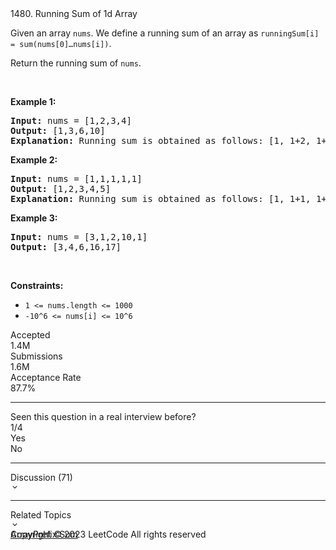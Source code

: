 <div class="flex h-full w-full overflow-y-auto"><div class="flex h-full w-full overflow-y-auto bg-layer-1 dark:bg-dark-layer-1"><div class="flex h-full w-full flex-1 flex-col"><div class="w-full px-5 pt-4"><div class="w-full"><div class="flex space-x-4"><div class="flex-1"><div class="flex items-center"><div class="h-full"><span class="mr-2 text-lg font-medium text-label-1 dark:text-dark-label-1">1480. Running Sum of 1d Array</span><div id="headlessui-popover-button-:r5p:" aria-expanded="false" data-headlessui-state=""><div><div class="flex h-full cursor-pointer items-center rounded p-[3px] text-lg transition-colors hover:bg-fill-3 dark:hover:bg-dark-fill-3 text-gray-6 dark:text-dark-gray-6"></div></div></div></div><div class="px-5 pt-4"><div class="_1l1MA" data-track-load="qd_description_content"><p>Given an array <code>nums</code>. We define a running sum of an array as&nbsp;<code>runningSum[i] = sum(nums[0]…nums[i])</code>.</p>
<p>Return the running sum of <code>nums</code>.</p>
<p>&nbsp;</p>
<p><strong class="example">Example 1:</strong></p>

<pre><strong>Input:</strong> nums = [1,2,3,4]
<strong>Output:</strong> [1,3,6,10]
<strong>Explanation:</strong> Running sum is obtained as follows: [1, 1+2, 1+2+3, 1+2+3+4].</pre>

<p><strong class="example">Example 2:</strong></p>

<pre><strong>Input:</strong> nums = [1,1,1,1,1]
<strong>Output:</strong> [1,2,3,4,5]
<strong>Explanation:</strong> Running sum is obtained as follows: [1, 1+1, 1+1+1, 1+1+1+1, 1+1+1+1+1].</pre>

<p><strong class="example">Example 3:</strong></p>

<pre><strong>Input:</strong> nums = [3,1,2,10,1]
<strong>Output:</strong> [3,4,6,16,17]
</pre>

<p>&nbsp;</p>
<p><strong>Constraints:</strong></p>

<ul>
	<li><code>1 &lt;= nums.length &lt;= 1000</code></li>
	<li><code>-10^6&nbsp;&lt;= nums[i] &lt;=&nbsp;10^6</code></li>
</ul></div></div><div class="px-5 py-3 pt-[38px]"><div class="flex h-full flex-wrap items-center"><div class="mr-4 flex items-center space-x-2.5"><div class="text-label-2 dark:text-dark-label-2 text-xs">Accepted</div><div class="text-label-1 dark:text-dark-label-1 text-sm font-medium">1.4M</div></div><div class="bg-divider-2 dark:bg-dark-divider-2 h-full w-px border-divider-1 dark:border-dark-divider-1 mr-4 max-h-[14px]"></div><div class="mr-4 flex items-center space-x-2.5"><div class="text-label-2 dark:text-dark-label-2 text-xs">Submissions</div><div class="text-label-1 dark:text-dark-label-1 text-sm font-medium">1.6M</div></div><div class="bg-divider-2 dark:bg-dark-divider-2 h-full w-px border-divider-1 dark:border-dark-divider-1 mr-4 max-h-[14px]"></div><div class="mr-4 flex items-center space-x-2.5"><div class="text-label-2 dark:text-dark-label-2 text-xs">Acceptance Rate</div><div class="text-label-1 dark:text-dark-label-1 text-sm font-medium"><span class="text-md font-medium">87.7%</span></div></div></div></div><hr class="border-divider-3 dark:border-dark-divider-3 mx-5"><div class="px-5 py-3"><div><div class="mb-2 flex items-center space-x-4"><div class="text-label-2 dark:text-dark-label-2 text-md">Seen this question in a real interview before?</div><div class="text-label-3 dark:text-dark-label-3 text-md font-medium">1/4</div></div><div class="flex"><div class="py-1 px-2 cursor-pointer text-xs mr-3 rounded-[12px] text-label-2 dark:text-dark-label-2 bg-fill-3 dark:bg-dark-fill-3 hover:bg-fill-2 dark:hover:bg-dark-fill-2" data-has-seen="true">Yes</div><div class="py-1 px-2 cursor-pointer text-xs mr-3 rounded-[12px] text-label-2 dark:text-dark-label-2 bg-fill-3 dark:bg-dark-fill-3 hover:bg-fill-2 dark:hover:bg-dark-fill-2">No</div></div></div></div><hr class="border-divider-3 dark:border-dark-divider-3 mx-5"><div class="px-5 py-3"><div class="flex flex-col"><div class="group flex cursor-pointer items-center transition-colors text-label-2 dark:text-dark-label-2 hover:text-label-1 dark:hover:text-dark-label-1"><div class="flex-1 text-sm leading-[22px]">Discussion (71)</div><div class="text-[24px] transition-colors text-gray-4 dark:text-dark-gray-4 group-hover:text-gray-5 dark:group-hover:text-dark-gray-5"><svg xmlns="http://www.w3.org/2000/svg" viewBox="0 0 24 24" width="1em" height="1em" fill="currentColor"><path fill-rule="evenodd" d="M16.293 9.293a1 1 0 111.414 1.414l-5 5a1 1 0 01-1.414 0l-5-5a1 1 0 011.414-1.414L12 13.586l4.293-4.293z" clip-rule="evenodd"></path></svg></div></div><div class="overflow-hidden transition-all duration-500" style="height: 0px;"><div class="w-full overflow-y-auto bg-layer-1 dark:bg-dark-layer-1"></div></div></div></div><hr class="border-divider-3 dark:border-dark-divider-3 mx-5"><div class="px-5 py-3"><div class="flex flex-col"><div class="group flex cursor-pointer items-center transition-colors text-label-2 dark:text-dark-label-2 hover:text-label-1 dark:hover:text-dark-label-1"><div class="flex-1 text-sm leading-[22px]">Related Topics</div><div class="text-[24px] transition-colors text-gray-4 dark:text-dark-gray-4 group-hover:text-gray-5 dark:group-hover:text-dark-gray-5"><svg xmlns="http://www.w3.org/2000/svg" viewBox="0 0 24 24" width="1em" height="1em" fill="currentColor"><path fill-rule="evenodd" d="M16.293 9.293a1 1 0 111.414 1.414l-5 5a1 1 0 01-1.414 0l-5-5a1 1 0 011.414-1.414L12 13.586l4.293-4.293z" clip-rule="evenodd"></path></svg></div></div><div class="overflow-hidden transition-all duration-500" style="height: 0px;"><div class="mt-2 flex flex-wrap gap-y-3"><a class="mr-4 rounded-xl py-1 px-2 text-xs transition-colors text-label-2 dark:text-dark-label-2 hover:text-label-2 dark:hover:text-dark-label-2 bg-fill-3 dark:bg-dark-fill-3 hover:bg-fill-2 dark:hover:bg-dark-fill-2" href="/tag/array/">Array</a><a class="mr-4 rounded-xl py-1 px-2 text-xs transition-colors text-label-2 dark:text-dark-label-2 hover:text-label-2 dark:hover:text-dark-label-2 bg-fill-3 dark:bg-dark-fill-3 hover:bg-fill-2 dark:hover:bg-dark-fill-2" href="/tag/prefix-sum/">Prefix Sum</a></div></div></div></div><div class="mt-auto px-5 pt-8 pb-2.5"><div class="text-label-2 dark:text-dark-label-2 text-xs">Copyright ©️ 2023 LeetCode All rights reserved</div></div></div></div></div>